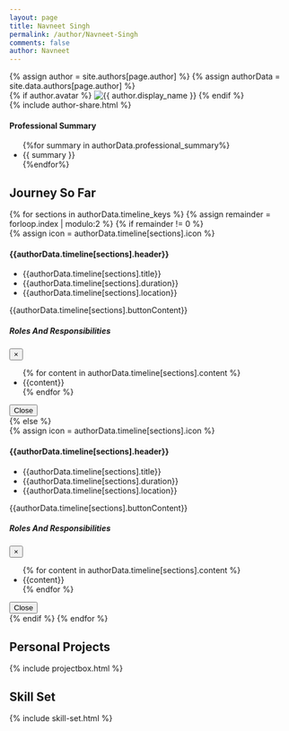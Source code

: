 ```yaml
---
layout: page
title: Navneet Singh
permalink: /author/Navneet-Singh
comments: false
author: Navneet
---
```


<div class="row justify-content-between">
<div class="col">
        {% assign author = site.authors[page.author] %}
        {% assign authorData = site.data.authors[page.author] %}
        <div class="flex-first flex-md-unordered">
            <div class="mainheading">
                <!-- Author Box -->
                <div class="row post-top-meta">
                    <div class="col-xs-12 col-md-3 col-lg-2 text-center text-md-left mb-4 mb-md-0">
                        {% if author.avatar %}
                        <img class="navneet-photo" src="{{site.baseurl}}/{{ author.avatar }}" alt="{{ author.display_name }}">
                        {% endif %}
                    </div>
                    <div class="col-xs-12 col-md-9 col-lg-10 text-center text-md-left">
                        <div class="col-lg-1 col-md-1" style="display:inline-block">
                            {% include author-share.html %}
                        </div>
                        <div class="col-lg-10 col-md-10 author-summary lead">
                            <h4>Professional Summary</h4>
                        <div class="row">
                            <ul>
                            {%for summary in authorData.professional_summary%}
                            <li>{{ summary }}</li>
                            {%endfor%}
                            </ul>
                        </div>
                    </div>
                </div>
                <!-- outside author box -->
            </div>
            <!-- outside main heading -->
            <!-- timeline starts here -->
            <div class="row">
                <div class="col-12 section-title">
                <section class="timeline-parent">
                <h2><span>Journey So Far</span></h2>
                </section>
                </div>
                <div class="row section-width">
                <div class="container">
                <div id="timeline">
                    {% for sections in authorData.timeline_keys %}
                    {% assign remainder = forloop.index | modulo:2 %}
                    {% if remainder != 0 %}
                    <div class="timeline-item">
                        <div class="timeline-icon">
                        <!-- code for icon from config -->
                        {% assign icon = authorData.timeline[sections].icon %}
                        <i class="author-icon fas {{icon}}"></i>
                        </div>
                        <div class="timeline-content">
                            <h4>{{authorData.timeline[sections].header}}</h4>
                            <div>
                            <ul class="timeline-content-left">
                                <li>{{authorData.timeline[sections].title}}</li>
                                <li>{{authorData.timeline[sections].duration}}</li>
                                <li>{{authorData.timeline[sections].location}}</li>
                            </ul>  
                            </div>                          
                            <div class="btn btn-outline-timeline" onclick="showModal('{{sections}}')">{{authorData.timeline[sections].buttonContent}}</div>                            
                        </div>
                    </div>
                      <!-- Modal -->
                    <div class="modal" id="{{sections}}" tabindex="-1" role="dialog">
                    <div class="modal-dialog" role="document">
                        <div class="modal-content">
                        <div class="modal-header">
                            <h5 class="modal-title">Roles And Responsibilities</h5>
                            <button type="button" class="close" data-dismiss="modal" aria-label="Close">
                            <span aria-hidden="true">&times;</span>
                            </button>
                        </div>
                        <div class="modal-body">
                            <ul>
                            {% for content in authorData.timeline[sections].content %}
                            <li>{{content}}</li>
                            {% endfor %}
                            </ul>
                        </div>
                        <div class="modal-footer">
                            <button type="button" class="btn btn-secondary" data-dismiss="modal">Close</button>
                        </div>
                        </div>
                    </div>
                    </div>
                    <!-- modal ends here -->
                    {% else %}
                    <div class="timeline-item">
                        <div class="timeline-icon"> 
                        {% assign icon = authorData.timeline[sections].icon %}
                        <i class="author-icon fas {{icon}}"></i>                           
                        </div>
                        <div class="timeline-content right">
                        <h4>{{authorData.timeline[sections].header}}</h4>
                        <div>
                        <ul class="timeline-content-left">
                                <li>{{authorData.timeline[sections].title}}</li>
                                <li>{{authorData.timeline[sections].duration}}</li>
                                <li>{{authorData.timeline[sections].location}}</li>
                        </ul>                   
                        </div>         
                        <div class="btn btn-outline-timeline" onclick="showModal('{{sections}}')">{{authorData.timeline[sections].buttonContent}}</div>
                        </div>
                    </div>
                    <!-- Modal -->
                    <div class="modal" id="{{sections}}" tabindex="-1" role="dialog">
                    <div class="modal-dialog" role="document">
                        <div class="modal-content">
                        <div class="modal-header">
                            <h5 class="modal-title">Roles And Responsibilities</h5>
                            <button type="button" class="close" data-dismiss="modal" aria-label="Close">
                            <span aria-hidden="true">&times;</span>
                            </button>
                        </div>
                        <div class="modal-body">
                            <ul>
                            {% for content in authorData.timeline[sections].content %}
                            <li>{{content}}</li>
                            {% endfor %}
                            </ul>
                        </div>
                        <div class="modal-footer">
                            <button type="button" class="btn btn-secondary" data-dismiss="modal">Close</button>
                        </div>
                        </div>
                    </div>
                    </div>
                    <!-- modal ends here -->
                    {% endif %}
                    {% endfor %}
                    <!-- right side of the timeline item -->
                </div>
            </div>
            </div>
            </div>
            <!-- timeline ends here -->
            <div class="row">
                <div class="col-12 section-title">
                    <section class="">
                        <h2><span>Personal Projects</span></h2>
                    </section>
                    <section>
                    {% include projectbox.html %}
                    </section>
                </div>
            </div>
            <div class="row">
                <div class="col-12 section-title">
                <section>
                    <h2><span>Skill Set</span></h2>
                </section>
                <section>
                    {% include skill-set.html %}
                </section>
            </div>
            </div>
        </div>
</div>
</div>
